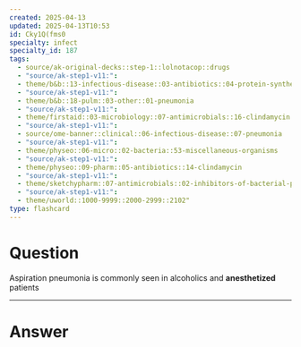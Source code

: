 ```yaml
---
created: 2025-04-13
updated: 2025-04-13T10:53
id: Cky1Q(fms0
specialty: infect
specialty_id: 187
tags:
  - source/ak-original-decks::step-1::lolnotacop::drugs
  - "source/ak-step1-v11:": 
  - theme/b&b::13-infectious-disease::03-antibiotics::04-protein-synthesis-inhibitors
  - "source/ak-step1-v11:": 
  - theme/b&b::18-pulm::03-other::01-pneumonia
  - "source/ak-step1-v11:": 
  - theme/firstaid::03-microbiology::07-antimicrobials::16-clindamycin
  - "source/ak-step1-v11:": 
  - source/ome-banner::clinical::06-infectious-disease::07-pneumonia
  - "source/ak-step1-v11:": 
  - theme/physeo::06-micro::02-bacteria::53-miscellaneous-organisms
  - "source/ak-step1-v11:": 
  - theme/physeo::09-pharm::05-antibiotics::14-clindamycin
  - "source/ak-step1-v11:": 
  - theme/sketchypharm::07-antimicrobials::02-inhibitors-of-bacterial-protein-synthesis::04-clindamycin
  - "source/ak-step1-v11:": 
  - theme/uworld::1000-9999::2000-2999::2102"
type: flashcard
---
```


# Question
Aspiration pneumonia is commonly seen in alcoholics and **anesthetized** patients

---

# Answer
